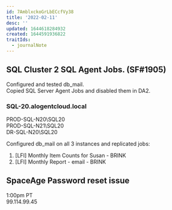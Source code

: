 ```yaml
---
id: 7AmblxckoGrLbECcfVy38
title: '2022-02-11'
desc: ''
updated: 1644618284932
created: 1644591936822
traitIds:
  - journalNote
---
```

## SQL Cluster 2 SQL Agent Jobs. (SF#1905)
Configured and tested db_mail.  
Copied SQL Server Agent Jobs and disabled them in DA2.  

### SQL-20.alogentcloud.local
PROD-SQL-N20\SQL20  
PROD-SQL-N21\SQL20  
DR-SQL-N20\SQL20  

Configured db_mail on all 3 instances and replicated jobs:
1. [LFI] Monthly Item Counts for Susan - BRINK
2. [LFI] Monthly Report - email - BRINK


## SpaceAge Password reset issue 
1:00pm PT   
99.114.99.45  
